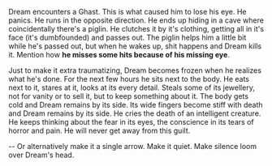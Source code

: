  Dream encounters a Ghast. This is what caused him to lose his eye. He panics. He runs in the opposite direction. He ends up hiding in a cave where coincidentally there's a piglin. He clutches it by it's clothing, getting all in it's face (it's dumbfounded) and passes out. The piglin helps him a little bit while he's passed out, but when he wakes up, shit happens and Dream kills it. Mention how **he misses some hits because of his missing eye**.

Just to make it extra traumatizing, Dream becomes frozen when he realizes what he's done. For the next few hours he sits next to the body. He eats next to it, stares at it, looks at its every detail. Steals some of its jewellery, not for vanity or to sell it, but to keep something about it. The body gets cold and Dream remains by its side. Its wide fingers become stiff with death and Dream remains by its side. He cries the death of an intelligent creature. He keeps thinking about the fear in its eyes, the conscience in its tears of horror and pain. He will never get away from this guilt. 

--
Or alternatively make it a single arrow. Make it quiet. Make silence loom over Dream's head.

